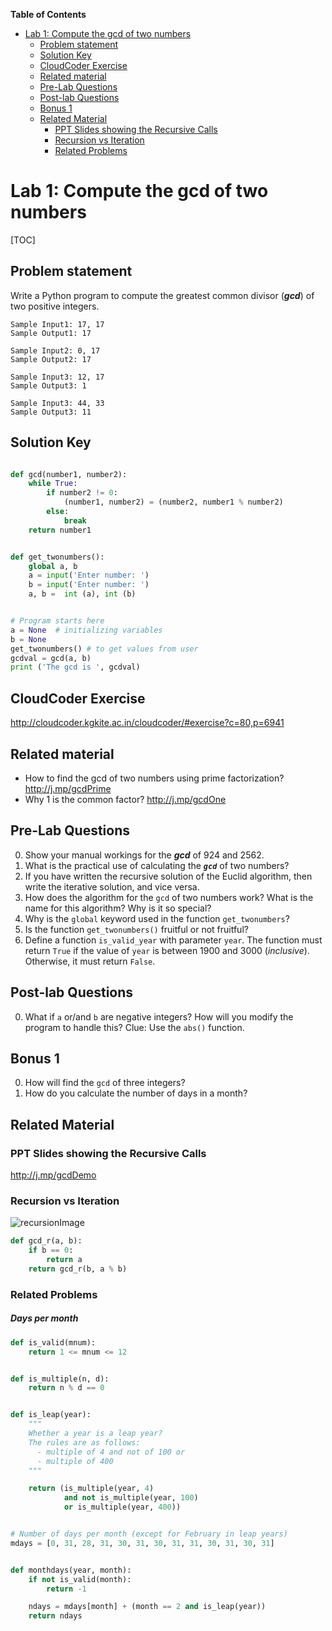 **Table of Contents**

- [Lab 1: Compute the gcd of two numbers](#lab-1-compute-the-gcd-of-two-numbers)
  - [Problem statement](#problem-statement)
  - [Solution Key](#solution-key)
  - [CloudCoder Exercise](#cloudcoder-exercise)
  - [Related material](#related-material)
  - [Pre-Lab Questions](#pre-lab-questions)
  - [Post-lab Questions](#post-lab-questions)
  - [Bonus 1](#bonus-1)
  - [Related Material](#related-material)
    - [PPT Slides showing the Recursive Calls](#ppt-slides-showing-the-recursive-calls)
    - [Recursion vs Iteration](#recursion-vs-iteration)
    - [Related Problems](#related-problems)

# Lab 1: Compute the gcd of two numbers

[TOC]

## Problem statement

Write a Python program to compute the greatest common divisor (**_gcd_**) of two positive integers.

    Sample Input1: 17, 17
    Sample Output1: 17

    Sample Input2: 0, 17
    Sample Output2: 17

    Sample Input3: 12, 17
    Sample Output3: 1

    Sample Input3: 44, 33
    Sample Output3: 11

## Solution Key

```python

def gcd(number1, number2):
    while True:
	    if number2 != 0:
	        (number1, number2) = (number2, number1 % number2)
	    else:
		    break
    return number1


def get_twonumbers():
    global a, b
    a = input('Enter number: ')
    b = input('Enter number: ')
    a, b =  int (a), int (b)


# Program starts here
a = None  # initializing variables
b = None
get_twonumbers() # to get values from user
gcdval = gcd(a, b)
print ('The gcd is ', gcdval)

```

## CloudCoder Exercise

http://cloudcoder.kgkite.ac.in/cloudcoder/#exercise?c=80,p=6941

## Related material

- How to find the gcd of two numbers using prime factorization? http://j.mp/gcdPrime
- Why 1 is the common factor? http://j.mp/gcdOne

## Pre-Lab Questions

0. Show your manual workings for the **_gcd_** of 924 and 2562.
1. What is the practical use of calculating the **_`gcd`_** of two numbers?
2. If you have written the recursive solution of the Euclid algorithm, then write the iterative solution, and vice versa.
3. How does the algorithm for the `gcd` of two numbers work? What is the name for this algorithm? Why is it so special?
4. Why is the `global` keyword used in the function `get_twonumbers`?
5. Is the function `get_twonumbers()` fruitful or not fruitful?
6. Define a function `is_valid_year` with parameter `year`. The function must return `True` if the value of `year` is between 1900 and 3000 (_inclusive_). Otherwise, it must return `False`.

## Post-lab Questions

0. What if `a` or/and `b` are negative integers? How will you modify the program to handle this? Clue: Use the `abs()` function.

## Bonus 1

0. How will find the `gcd` of three integers?
1. How do you calculate the number of days in a month?

## Related Material

### PPT Slides showing the Recursive Calls

http://j.mp/gcdDemo

### Recursion vs Iteration

![recursionImage](http://i.imgur.com/vXBg7rb.png)

```python
def gcd_r(a, b):
	if b == 0:
		return a
	return gcd_r(b, a % b)
```

### Related Problems

##### Days per month

```python
def is_valid(mnum):
    return 1 <= mnum <= 12


def is_multiple(n, d):
    return n % d == 0


def is_leap(year):
    """
    Whether a year is a leap year?
    The rules are as follows:
      - multiple of 4 and not of 100 or
      - multiple of 400
    """

    return (is_multiple(year, 4)
            and not is_multiple(year, 100)
            or is_multiple(year, 400))


# Number of days per month (except for February in leap years)
mdays = [0, 31, 28, 31, 30, 31, 30, 31, 31, 30, 31, 30, 31]


def monthdays(year, month):
    if not is_valid(month):
        return -1

    ndays = mdays[month] + (month == 2 and is_leap(year))
    return ndays

```
